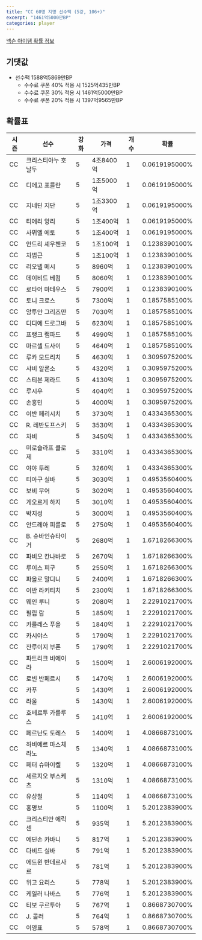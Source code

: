 ```yaml
---
title: "CC 60명 지명 선수팩 (5강, 106+)"
excerpt: "1461억5000만BP"
categories: player
---
```

[넥슨 아이템 확률 정보](http://iteminfo.nexon.com/probability/fo4?sn=7351)

## 기댓값
  - 선수팩 1588억5869만BP
    - 수수료 쿠폰 40% 적용 시 1525억435만BP
    - 수수료 쿠폰 30% 적용 시 1461억5000만BP
    - 수수료 쿠폰 20% 적용 시 1397억9565만BP


## 확률표

|시즌|선수|강화|가격|개수|확률|
|---|---|---|---|---|---|
|CC|크리스티아누 호날두|5|4조8400억|1|0.0619195000%|
|CC|디에고 포를란|5|1조5000억|1|0.0619195000%|
|CC|지네딘 지단|5|1조3300억|1|0.0619195000%|
|CC|티에리 앙리|5|1조400억|1|0.0619195000%|
|CC|사뮈엘 에토|5|1조400억|1|0.0619195000%|
|CC|안드리 셰우첸코|5|1조100억|1|0.1238390100%|
|CC|차범근|5|1조100억|1|0.1238390100%|
|CC|리오넬 메시|5|8960억|1|0.1238390100%|
|CC|데이비드 베컴|5|8060억|1|0.1238390100%|
|CC|로타어 마테우스|5|7900억|1|0.1238390100%|
|CC|토니 크로스|5|7300억|1|0.1857585100%|
|CC|앙투안 그리즈만|5|7030억|1|0.1857585100%|
|CC|디디에 드로그바|5|6230억|1|0.1857585100%|
|CC|프랭크 램파드|5|4990억|1|0.1857585100%|
|CC|마르셀 드사이|5|4640억|1|0.1857585100%|
|CC|루카 모드리치|5|4630억|1|0.3095975200%|
|CC|샤비 알론소|5|4320억|1|0.3095975200%|
|CC|스티븐 제라드|5|4130억|1|0.3095975200%|
|CC|루시우|5|4040억|1|0.3095975200%|
|CC|손흥민|5|4000억|1|0.3095975200%|
|CC|이반 페리시치|5|3730억|1|0.4334365300%|
|CC|R. 레반도프스키|5|3530억|1|0.4334365300%|
|CC|차비|5|3450억|1|0.4334365300%|
|CC|미로슬라프 클로제|5|3310억|1|0.4334365300%|
|CC|야야 투레|5|3260억|1|0.4334365300%|
|CC|티아구 실바|5|3030억|1|0.4953560400%|
|CC|보비 무어|5|3020억|1|0.4953560400%|
|CC|게오르게 하지|5|3010억|1|0.4953560400%|
|CC|박지성|5|3000억|1|0.4953560400%|
|CC|안드레아 피를로|5|2750억|1|0.4953560400%|
|CC|B. 슈바인슈타이거|5|2680억|1|1.6718266300%|
|CC|파비오 칸나바로|5|2670억|1|1.6718266300%|
|CC|루이스 피구|5|2550억|1|1.6718266300%|
|CC|파올로 말디니|5|2400억|1|1.6718266300%|
|CC|이반 라키티치|5|2300억|1|1.6718266300%|
|CC|웨인 루니|5|2080억|1|2.2291021700%|
|CC|필립 람|5|1850억|1|2.2291021700%|
|CC|카를레스 푸욜|5|1840억|1|2.2291021700%|
|CC|카시야스|5|1790억|1|2.2291021700%|
|CC|잔루이지 부폰|5|1790억|1|2.2291021700%|
|CC|파트리크 비에이라|5|1500억|1|2.6006192000%|
|CC|로빈 반페르시|5|1470억|1|2.6006192000%|
|CC|카푸|5|1430억|1|2.6006192000%|
|CC|라울|5|1430억|1|2.6006192000%|
|CC|호베르투 카를루스|5|1410억|1|2.6006192000%|
|CC|페르난도 토레스|5|1400억|1|4.0866873100%|
|CC|하비에르 마스체라노|5|1340억|1|4.0866873100%|
|CC|페터 슈마이켈|5|1320억|1|4.0866873100%|
|CC|세르지오 부스케츠|5|1310억|1|4.0866873100%|
|CC|유상철|5|1140억|1|4.0866873100%|
|CC|홍명보|5|1100억|1|5.2012383900%|
|CC|크리스티안 에릭센|5|935억|1|5.2012383900%|
|CC|에딘손 카바니|5|817억|1|5.2012383900%|
|CC|다비드 실바|5|791억|1|5.2012383900%|
|CC|에드윈 반데르사르|5|781억|1|5.2012383900%|
|CC|위고 요리스|5|778억|1|5.2012383900%|
|CC|케일러 나바스|5|776억|1|5.2012383900%|
|CC|티보 쿠르투아|5|767억|1|0.8668730700%|
|CC|J. 콜러|5|764억|1|0.8668730700%|
|CC|이영표|5|578억|1|0.8668730700%|
